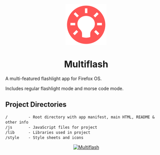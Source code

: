 <div align="center"><img src="https://raw.githubusercontent.com/mdq3/multiflash/master/style/icons/icon128x128.png" alt="Multiflash Icon" /></div>

# <div align="center">Multiflash</div> #

A multi-featured flashlight app for Firefox OS.

Includes regular flashlight mode and morse code mode.

## Project Directories ##

    /         - Root directory with app manifest, main HTML, README & other info
    /js       - JavaScript files for project
    /lib      - Libraries used in project
    /style    - Style sheets and icons


<div align="center"><a href="https://github.com/mdq3/multiflash"><img src="https://i.imgur.com/XiD7YrU.png?1" alt="Multiflash" /></a></div>
